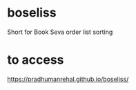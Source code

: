 # boseliss
Short for Book Seva order list sorting 
# to access
https://pradhumanrehal.github.io/boseliss/

